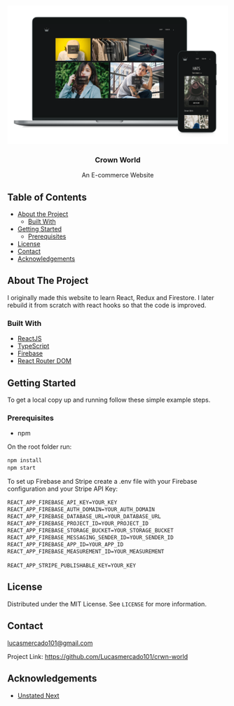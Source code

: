 
[![Crown World](mockup.png)](https://crwn-lively.herokuapp.com)<br />

<p align="center">

  <h3 align="center">Crown World</h3>

  <p align="center">
    An E-commerce Website
  </p>
</p>



<!-- TABLE OF CONTENTS -->
## Table of Contents

* [About the Project](#about-the-project)
  * [Built With](#built-with)
* [Getting Started](#getting-started)
  * [Prerequisites](#prerequisites)
* [License](#license)
* [Contact](#contact)
* [Acknowledgements](#acknowledgements)


<!-- ABOUT THE PROJECT -->
## About The Project

I originally made this website to learn React, Redux and Firestore. I later rebuild it from scratch with react hooks so that the code is improved.

### Built With
* [ReactJS](https://reactjs.org)
* [TypeScript](https://www.typescriptlang.org)
* [Firebase](https://firebase.google.com)
* [React Router DOM](https://reactrouter.com)

## Getting Started

To get a local copy up and running follow these simple example steps.

### Prerequisites

* npm

On the root folder run:
```sh
npm install
npm start
```

To set up Firebase and Stripe create a .env file with your Firebase configuration and your Stripe API Key:

```
REACT_APP_FIREBASE_API_KEY=YOUR_KEY
REACT_APP_FIREBASE_AUTH_DOMAIN=YOUR_AUTH_DOMAIN
REACT_APP_FIREBASE_DATABASE_URL=YOUR_DATABASE_URL
REACT_APP_FIREBASE_PROJECT_ID=YOUR_PROJECT_ID
REACT_APP_FIREBASE_STORAGE_BUCKET=YOUR_STORAGE_BUCKET
REACT_APP_FIREBASE_MESSAGING_SENDER_ID=YOUR_SENDER_ID
REACT_APP_FIREBASE_APP_ID=YOUR_APP_ID
REACT_APP_FIREBASE_MEASUREMENT_ID=YOUR_MEASUREMENT

REACT_APP_STRIPE_PUBLISHABLE_KEY=YOUR_KEY
```

## License

Distributed under the MIT License. See `LICENSE` for more information.

## Contact
lucasmercado101@gmail.com

Project Link: https://github.com/Lucasmercado101/crwn-world

## Acknowledgements
* [Unstated Next](https://github.com/jamiebuilds/unstated-next)
